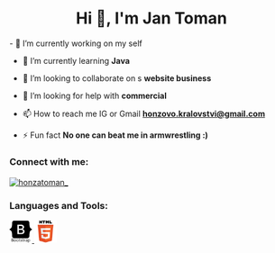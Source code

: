 <h1 align="center">Hi 👋, I'm Jan Toman</h1>
- 🔭 I’m currently working on my self

- 🌱 I’m currently learning **Java**

- 👯 I’m looking to collaborate on s **website business**

- 🤝 I’m looking for help with **commercial**

- 📫 How to reach me IG or Gmail **honzovo.kralovstvi@gmail.com**

- ⚡ Fun fact  **No one can beat me in armwrestling :)**

<h3 align="left">Connect with me:</h3>
<p align="left">
<a href="https://instagram.com/honzatoman_" target="blank"><img align="center" src="https://raw.githubusercontent.com/rahuldkjain/github-profile-readme-generator/master/src/images/icons/Social/instagram.svg" alt="honzatoman_" height="30" width="40" /></a>
</p>

<h3 align="left">Languages and Tools:</h3>
<p align="left"> <a href="https://getbootstrap.com" target="_blank" rel="noreferrer"> <img src="https://raw.githubusercontent.com/devicons/devicon/master/icons/bootstrap/bootstrap-plain-wordmark.svg" alt="bootstrap" width="40" height="40"/> </a> <a href="https://www.w3.org/html/" target="_blank" rel="noreferrer"> <img src="https://raw.githubusercontent.com/devicons/devicon/master/icons/html5/html5-original-wordmark.svg" alt="html5" width="40" height="40"/> </a> </p>
